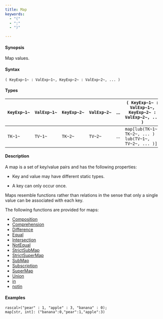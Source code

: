 ```yaml
---
title: Map
keywords:
  - "("
  - ":"
  - ")"

---
```


#### Synopsis

Map values.

#### Syntax

`( KeyExp~1~ : ValExp~1~, KeyExp~2~ : ValExp~2~, ... )`

#### Types


| `KeyExp~1~` | `ValExp~1~` | `KeyExp~2~` | `ValExp~2~` | ... | `( KeyExp~1~ : ValExp~1~, KeyExp~2~ : ValExp~2~, ... )`   |
| --- | --- | --- | --- | --- | --- |
| `TK~1~`     |  `TV~1~`    |  `TK~2~`    | `TV~2~`     | ... | `map[lub(TK~1~, TK~2~, ... ) , lub(TV~1~, TV~2~, ... )]`  |


#### Description

A map is a set of key/value pairs and has the following properties:

*  Key and value may have different static types.

*  A key can only occur once.


Maps resemble functions rather than relations in the sense that only a single value can be associated with each key.

The following functions are provided for maps:

* [Composition](../../../../Rascal/Expressions/Values/Map/Composition/)
* [Comprehension](../../../../Rascal/Expressions/Values/Map/Comprehension/)
* [Difference](../../../../Rascal/Expressions/Values/Map/Difference/)
* [Equal](../../../../Rascal/Expressions/Values/Map/Equal/)
* [Intersection](../../../../Rascal/Expressions/Values/Map/Intersection/)
* [NotEqual](../../../../Rascal/Expressions/Values/Map/NotEqual/)
* [StrictSubMap](../../../../Rascal/Expressions/Values/Map/StrictSubMap/)
* [StrictSuperMap](../../../../Rascal/Expressions/Values/Map/StrictSuperMap/)
* [SubMap](../../../../Rascal/Expressions/Values/Map/SubMap/)
* [Subscription](../../../../Rascal/Expressions/Values/Map/Subscription/)
* [SuperMap](../../../../Rascal/Expressions/Values/Map/SuperMap/)
* [Union](../../../../Rascal/Expressions/Values/Map/Union/)
* [in](../../../../Rascal/Expressions/Values/Map/in/)
* [notin](../../../../Rascal/Expressions/Values/Map/notin/)

#### Examples


```rascal-shell 
rascal>("pear" : 1, "apple" : 3, "banana" : 0);
map[str, int]: ("banana":0,"pear":1,"apple":3)
```



